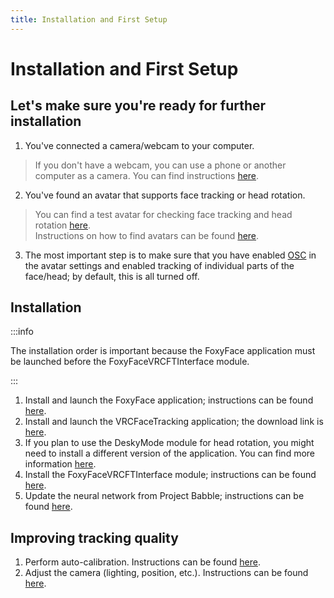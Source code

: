 ```yaml
---
title: Installation and First Setup
---
```


# Installation and First Setup

## Let's make sure you're ready for further installation

1. You've connected a camera/webcam to your computer.

> If you don't have a webcam, you can use a phone or another computer as a camera. You can find
> instructions [here](/FoxyFace/connection/Using-another-device-as-a-camera.md).

2. You've found an avatar that supports face tracking or head rotation.

> You can find a test avatar for checking face tracking and head
> rotation [here](/FoxyFace/ui/vrcft/headrotation/Install-DeskyMode.md).<br />
> Instructions on how to find avatars can be found [here](https://youtu.be/aitYy5H9YTM).

3. The most important step is to make sure that you have
   enabled [OSC](https://docs.vrcft.io/docs/intro/getting-started#3%EF%B8%8F-enable-osc-in-vrchat) in the avatar
   settings and enabled tracking of individual parts of the face/head; by default, this is all turned off.

## Installation

:::info

The installation order is important because the FoxyFace application must be launched before the FoxyFaceVRCFTInterface
module.

:::

1. Install and launch the FoxyFace application; instructions can be
   found [here](/FoxyFace/install-update-uninstall/install/Install-FoxyFace.md).
2. Install and launch the VRCFaceTracking application; the download link
   is [here](https://store.steampowered.com/app/3329480/VRCFaceTracking/).
3. If you plan to use the DeskyMode module for head rotation, you might need to install a different version of the
   application. You can find more information [here](/FoxyFace/ui/vrcft/headrotation/Head-Rotation.md).
4. Install the FoxyFaceVRCFTInterface module; instructions can be
   found [here](/FoxyFaceVRCFTInterface/install-update-uninstall/install/Install-Module-from-Module-Registry.md).
5. Update the neural network from Project Babble; instructions can be
   found [here](/FoxyFace/ui/babble/Update-Babble-Model.md).

## Improving tracking quality

1. Perform auto-calibration. Instructions can be found [here](/FoxyFace/ui/calibration/Auto-Calibration.md).
2. Adjust the camera (lighting, position, etc.). Instructions can be
   found [here](/FoxyFace/ui/camera/Camera-Settings.md).